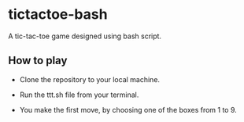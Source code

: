 # tictactoe-bash

A tic-tac-toe game designed using bash script.

## How to play


* Clone the repository to your local machine.

* Run the ttt.sh file from your terminal.

* You make the first move, by choosing one of the boxes from 1 to 9.
